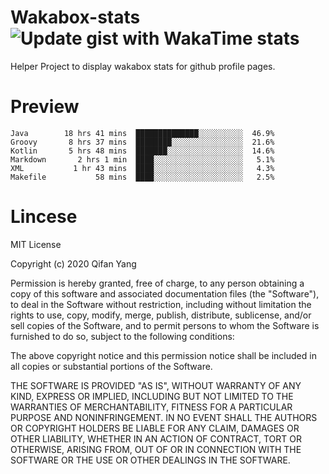  # Wakabox-stats ![Update gist with WakaTime stats](https://github.com/underwindfall/wakabox-stats/workflows/Update%20gist%20with%20WakaTime%20stats/badge.svg)

  Helper Project to display wakabox stats for github profile pages. 
 # Preview 
  
  ```  
 Java        18 hrs 41 mins  ██████████████░░░░░░░░░░  46.9%
Groovy       8 hrs 37 mins  ████████░░░░░░░░░░░░░░░░  21.6%
Kotlin       5 hrs 48 mins  ███████░░░░░░░░░░░░░░░░░  14.6%
Markdown       2 hrs 1 min  ████░░░░░░░░░░░░░░░░░░░░   5.1%
XML           1 hr 43 mins  ████░░░░░░░░░░░░░░░░░░░░   4.3%
Makefile           58 mins  ████░░░░░░░░░░░░░░░░░░░░   2.5% 
 ``` 
  
 
 # Lincese 

  MIT License

  Copyright (c) 2020 Qifan Yang
  
  Permission is hereby granted, free of charge, to any person obtaining a copy
  of this software and associated documentation files (the "Software"), to deal
  in the Software without restriction, including without limitation the rights
  to use, copy, modify, merge, publish, distribute, sublicense, and/or sell
  copies of the Software, and to permit persons to whom the Software is
  furnished to do so, subject to the following conditions:
  
  The above copyright notice and this permission notice shall be included in all
  copies or substantial portions of the Software.
  
  THE SOFTWARE IS PROVIDED "AS IS", WITHOUT WARRANTY OF ANY KIND, EXPRESS OR
  IMPLIED, INCLUDING BUT NOT LIMITED TO THE WARRANTIES OF MERCHANTABILITY,
  FITNESS FOR A PARTICULAR PURPOSE AND NONINFRINGEMENT. IN NO EVENT SHALL THE
  AUTHORS OR COPYRIGHT HOLDERS BE LIABLE FOR ANY CLAIM, DAMAGES OR OTHER
  LIABILITY, WHETHER IN AN ACTION OF CONTRACT, TORT OR OTHERWISE, ARISING FROM,
  OUT OF OR IN CONNECTION WITH THE SOFTWARE OR THE USE OR OTHER DEALINGS IN THE
  SOFTWARE.
